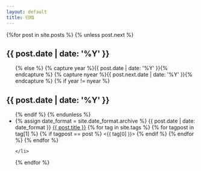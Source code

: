 ```yaml
---
layout: default
title: 归档
---
```


<div class="well article">
{%for post in site.posts %}
    {% unless post.next %}
        <h2>{{ post.date | date: '%Y' }}</h2>
        <ul>
    {% else %}
        {% capture year %}{{ post.date | date: '%Y' }}{% endcapture %}
        {% capture nyear %}{{ post.next.date | date: '%Y' }}{% endcapture %}
        {% if year != nyear %}
            </ul>
            <h2>{{ post.date | date: '%Y' }}</h2>
            <ul>
        {% endif %}
    {% endunless %}
    <li>
        <span class="post-date">
            {% assign date_format = site.date_format.archive %}
            {{ post.date | date: date_format }}
        </span>
            <a href="{{ site.baseurl}}{{ post.url }}">{{ post.title }}</a>
            {% for tag in site.tags %}
                {% for tagpost in tag[1] %}
                    {% if tagpost == post %}
                        <span class="a-light" style="font-size:small;"> &lt;{{ tag[0] }}&gt; </span>
                    {% endif %}
                {% endfor %}
            {% endfor %}
            
            
    </li>
{% endfor %}
</ul>
</div>